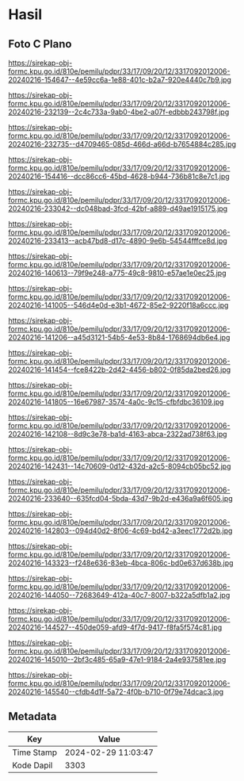 # Hasil

## Foto C Plano

https://sirekap-obj-formc.kpu.go.id/810e/pemilu/pdpr/33/17/09/20/12/3317092012006-20240216-154647--4e59cc6a-1e88-401c-b2a7-920e4440c7b9.jpg

https://sirekap-obj-formc.kpu.go.id/810e/pemilu/pdpr/33/17/09/20/12/3317092012006-20240216-232139--2c4c733a-9ab0-4be2-a07f-edbbb243798f.jpg

https://sirekap-obj-formc.kpu.go.id/810e/pemilu/pdpr/33/17/09/20/12/3317092012006-20240216-232735--d4709465-085d-466d-a66d-b7654884c285.jpg

https://sirekap-obj-formc.kpu.go.id/810e/pemilu/pdpr/33/17/09/20/12/3317092012006-20240216-154416--dcc86cc6-45bd-4628-b944-736b81c8e7c1.jpg

https://sirekap-obj-formc.kpu.go.id/810e/pemilu/pdpr/33/17/09/20/12/3317092012006-20240216-233042--dc048bad-3fcd-42bf-a889-d49ae1915175.jpg

https://sirekap-obj-formc.kpu.go.id/810e/pemilu/pdpr/33/17/09/20/12/3317092012006-20240216-233413--acb47bd8-d17c-4890-9e6b-54544fffce8d.jpg

https://sirekap-obj-formc.kpu.go.id/810e/pemilu/pdpr/33/17/09/20/12/3317092012006-20240216-140613--79f9e248-a775-49c8-9810-e57ae1e0ec25.jpg

https://sirekap-obj-formc.kpu.go.id/810e/pemilu/pdpr/33/17/09/20/12/3317092012006-20240216-141005--546d4e0d-e3b1-4672-85e2-9220f18a6ccc.jpg

https://sirekap-obj-formc.kpu.go.id/810e/pemilu/pdpr/33/17/09/20/12/3317092012006-20240216-141206--a45d3121-54b5-4e53-8b84-1768694db6e4.jpg

https://sirekap-obj-formc.kpu.go.id/810e/pemilu/pdpr/33/17/09/20/12/3317092012006-20240216-141454--fce8422b-2d42-4456-b802-0f85da2bed26.jpg

https://sirekap-obj-formc.kpu.go.id/810e/pemilu/pdpr/33/17/09/20/12/3317092012006-20240216-141805--16e67987-3574-4a0c-9c15-cfbfdbc36109.jpg

https://sirekap-obj-formc.kpu.go.id/810e/pemilu/pdpr/33/17/09/20/12/3317092012006-20240216-142108--8d9c3e78-ba1d-4163-abca-2322ad738f63.jpg

https://sirekap-obj-formc.kpu.go.id/810e/pemilu/pdpr/33/17/09/20/12/3317092012006-20240216-142431--14c70609-0d12-432d-a2c5-8094cb05bc52.jpg

https://sirekap-obj-formc.kpu.go.id/810e/pemilu/pdpr/33/17/09/20/12/3317092012006-20240216-233640--635fcd04-5bda-43d7-9b2d-e436a9a6f605.jpg

https://sirekap-obj-formc.kpu.go.id/810e/pemilu/pdpr/33/17/09/20/12/3317092012006-20240216-142803--094d40d2-8f06-4c69-bd42-a3eec1772d2b.jpg

https://sirekap-obj-formc.kpu.go.id/810e/pemilu/pdpr/33/17/09/20/12/3317092012006-20240216-143323--f248e636-83eb-4bca-806c-bd0e637d638b.jpg

https://sirekap-obj-formc.kpu.go.id/810e/pemilu/pdpr/33/17/09/20/12/3317092012006-20240216-144050--72683649-412a-40c7-8007-b322a5dfb1a2.jpg

https://sirekap-obj-formc.kpu.go.id/810e/pemilu/pdpr/33/17/09/20/12/3317092012006-20240216-144527--450de059-afd9-4f7d-9417-f8fa5f574c81.jpg

https://sirekap-obj-formc.kpu.go.id/810e/pemilu/pdpr/33/17/09/20/12/3317092012006-20240216-145010--2bf3c485-65a9-47e1-9184-2a4e937581ee.jpg

https://sirekap-obj-formc.kpu.go.id/810e/pemilu/pdpr/33/17/09/20/12/3317092012006-20240216-145540--cfdb4d1f-5a72-4f0b-b710-0f79e74dcac3.jpg


## Metadata

| Key        | Value               |
| ---------- | ------------------- |
| Time Stamp | 2024-02-29 11:03:47 |
| Kode Dapil | 3303                |



